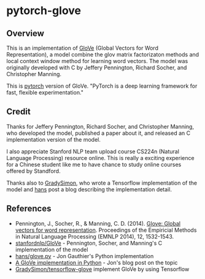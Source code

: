 # pytorch-glove

## Overview

This is an implementation of [GloVe](http://nlp.stanford.edu/projects/glove/) (Global Vectors for Word Representation), a model combine the glov matrix factorizaton methods and local context window method for learning word vectors. The model was originally developed with C by Jeffery Pennington, Richard Socher, and Christopher Manning.

This is [pytorch](https://pytorch.org/) version of GloVe. "PyTorch is a deep learning framework for fast, flexible experimentation."

## Credit

Thanks for Jeffery Pennington, Richard Socher, and Christopher Manning, who developed the model, published a paper about it, and released an C implementation version of the model.

I also appreciate Stanford NLP team upload course CS224n (Natural Language Processing) resource online. This is really a exciting experience for a Chinese student like me to have chance to study online courses offered by Standford.

Thanks also to [GradySimon](https://github.com/GradySimon), who wrote a Tensorflow implementation of the model and [hans](https://github.com/hans) post a blog describing the implementation detail.

## References

- Pennington, J., Socher, R., & Manning, C. D. (2014). [Glove: Global vectors for word representation](http://nlp.stanford.edu/pubs/glove.pdf). Proceedings of the Empiricial Methods in Natural Language Processing (EMNLP 2014), 12, 1532-1543.
- [stanfordnlp/GloVe](https://github.com/stanfordnlp/GloVe) - Pennington, Socher, and Manning's C implementation of the model
- [hans/glove.py](https://github.com/hans/glove.py) - Jon Gauthier's Python implementation
- [A GloVe implementation in Python](http://www.foldl.me/2014/glove-python/) - Jon's blog post on the topic
- [GradySimon/tensorflow-glove](https://github.com/GradySimon/tensorflow-glove) implement GloVe by using Tensorflow